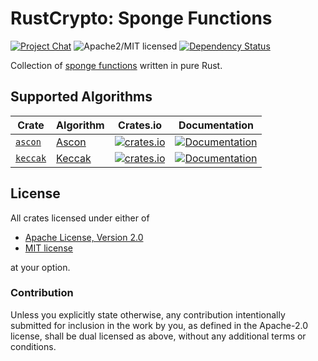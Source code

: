 # RustCrypto: Sponge Functions

[![Project Chat][chat-image]][chat-link] ![Apache2/MIT licensed][license-image] [![Dependency Status][deps-image]][deps-link]

Collection of [sponge functions] written in pure Rust.

## Supported Algorithms

| Crate      | Algorithm  | Crates.io | Documentation |
|------------|------------|-----------|---------------|
| [`ascon`]  | [Ascon]    | [![crates.io](https://img.shields.io/crates/v/ascon.svg)](https://crates.io/crates/ascon) | [![Documentation](https://docs.rs/ascon/badge.svg)](https://docs.rs/ascon) |
| [`keccak`] | [Keccak]   | [![crates.io](https://img.shields.io/crates/v/keccak.svg)](https://crates.io/crates/keccak) | [![Documentation](https://docs.rs/keccak/badge.svg)](https://docs.rs/keccak) |

## License

All crates licensed under either of

- [Apache License, Version 2.0](http://www.apache.org/licenses/LICENSE-2.0)
- [MIT license](http://opensource.org/licenses/MIT)

at your option.

### Contribution

Unless you explicitly state otherwise, any contribution intentionally submitted for inclusion in the work by you, as defined in the Apache-2.0 license, shall be dual licensed as above, without any additional terms or conditions.

[//]: # (badges)

[chat-image]: https://img.shields.io/badge/zulip-join_chat-blue.svg
[chat-link]: https://rustcrypto.zulipchat.com/#narrow/stream/260041-hashes
[deps-image]: https://deps.rs/repo/github/RustCrypto/sponges/status.svg
[deps-link]: https://deps.rs/repo/github/RustCrypto/sponges
[license-image]: https://img.shields.io/badge/license-Apache2.0/MIT-blue.svg

[//]: # (crates)

[`ascon`]: ./ascon
[`keccak`]: ./keccak

[//]: # (algorithms)

[sponge functions]: https://en.wikipedia.org/wiki/Sponge_function
[Ascon]: https://ascon.iaik.tugraz.at/
[Keccak]: https://keccak.team/keccak.html
